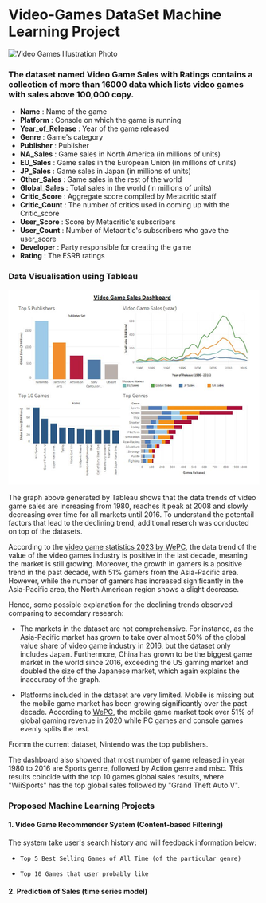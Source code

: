 # Video-Games DataSet Machine Learning Project 

![Video Games Illustration Photo](https://img.etimg.com/thumb/msid-79058608,width-1000,resizemode-4,imgsize-107012/the-journey-of-video-games.jpg)

### The dataset named Video Game Sales with Ratings contains a collection of more than 16000 data which lists video games with sales above 100,000 copy.

* **Name** : Name of the game
* **Platform** : Console on which the game is running
* **Year_of_Release** : Year of the game released
* **Genre** : Game's category
* **Publisher** : Publisher
* **NA_Sales** : Game sales in North America (in millions of units)
* **EU_Sales** : Game sales in the European Union (in millions of units)
* **JP_Sales** : Game sales in Japan (in millions of units)
* **Other_Sales** : Game sales in the rest of the world
* **Global_Sales** : Total sales in the world (in millions of units)
* **Critic_Score** : Aggregate score compiled by Metacritic staff
* **Critic_Count** : The number of critics used in coming up with the Critic_score
* **User_Score** : Score by Metacritic's subscribers
* **User_Count** : Number of Metacritic's subscribers who gave the user_score
* **Developer** : Party responsible for creating the game
* **Rating** : The ESRB ratings

### Data Visualisation using Tableau
![tableau dashboard](https://github.com/yujuen-1/Video-Games-Machine-Learning-Projects/blob/main/assets/tableau%20dashboard%20view.JPG)

The graph above generated by Tableau shows that the data trends of video game sales are increasing from 1980, reaches it peak at 2008 and slowly decreasing over time for all markets until 2016. To understand the potentail factors that lead to the declining trend, additional reserch was conducted on top of the datasets.

According to the [video game statistics 2023 by WePC](https://www.wepc.com/news/video-game-statistics/), the data trend of the value of the video games industry is positive in the last decade, meaning the market is still growing. Moreover, the growth in gamers is a positive trend in the past decade, with 51% gamers from the Asia-Pacific area. However, while the number of gamers has increased significantly in the Asia-Pacific area, the North American region shows a slight decrease. 

Hence, some possible explanation for the declining trends observed comparing to secomdary research: 

* The markets in the dataset are not comprehensive. For instance, as the Asia-Pacific market has grown to take over almost 50% of the global value share of video game industry in 2016, but the dataset only includes Japan. Furthermore, China has grown to be the biggest game market in the world since 2016, exceeding the US gaming market and doubled the size of the Japanese market, which again explains the inaccuracy of the graph. 

*  Platforms included in the dataset are very limited. Mobile is missing but the mobile game market has been growing significantly over the past decade. According to [WePC](https://www.wepc.com/news/video-game-statistics/), the mobile game market took over 51% of global gaming revenue in 2020 while PC games and console games evenly splits the rest.

Fromm the current dataset, Nintendo was the top publishers. 

The dashboard also showed that most number of game released in year 1980 to 2016 are Sports genre, followed by Action genre and misc. This results coincide with the top 10 games global sales results, where "WiiSports" has the top global sales followed by "Grand Theft Auto V".   

### Proposed Machine Learning Projects

#### 1. Video Game Recommender System (Content-based Filtering)

The system take user's search history and will feedback information below: 
*     Top 5 Best Selling Games of All Time (of the particular genre)
*     Top 10 Games that user probably like

#### 2. Prediction of Sales (time series model)
